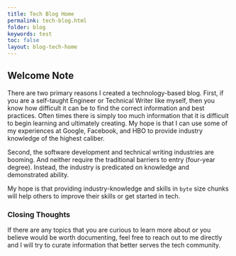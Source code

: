 ```yaml
---
title: Tech Blog Home
permalink: tech-blog.html
folder: blog
keywords: test
toc: false
layout: blog-tech-home
---
```


## Welcome Note

There are two primary reasons I created a technology-based blog. First, if you are a self-taught Engineer or Technical Writer like myself, then you know how difficult it can be to find the correct information and best practices. Often times there is simply too much information that it is difficult to begin learning and ultimately creating. My hope is that I can use some of my experiences at Google, Facebook, and HBO to provide industry knowledge of the highest caliber.

Second, the software development and technical writing industries are booming. And neither require the traditional barriers to entry (four-year degree). Instead, the industry is predicated on knowledge and demonstrated ability. 

My hope is that providing industry-knowledge and skills in `byte` size chunks will help others to improve their skills or get started in tech.

### Closing Thoughts

If there are any topics that you are curious to learn more about or you believe would be worth documenting, feel free to reach out to me directly and I will try to curate information that better serves the tech community.



